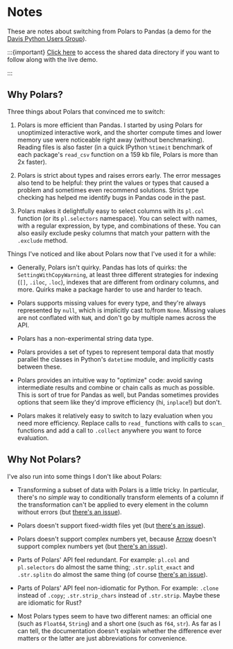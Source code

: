 # Notes

These are notes about switching from Polars to Pandas (a demo for the [Davis
Python Users Group][dpug]).

[dpug]: https://datalab.ucdavis.edu/davis-python-users-group/

:::{important}
[Click here][data] to access the shared data directory if you want to follow
along with the live demo.

[data]: https://ucdavis.box.com/s/16dsddsmbaxzt3tij3q0gqwb48srtutf
:::

## Why Polars?

Three things about Polars that convinced me to switch:

1. Polars is more efficient than Pandas. I started by using Polars for
   unoptimized interactive work, and the shorter compute times and lower memory
   use were noticeable right away (without benchmarking). Reading files is also
   faster (in a quick IPython `%timeit` benchmark of each package's `read_csv`
   function on a 159 kb file, Polars is more than 2x faster).

2. Polars is strict about types and raises errors early. The error messages
   also tend to be helpful: they print the values or types that caused a
   problem and sometimes even recommend solutions. Strict type checking has
   helped me identify bugs in Pandas code in the past.

3. Polars makes it delightfully easy to select columns with its `pl.col`
   function (or its `pl.selectors` namespace). You can select with names, with
   a regular expression, by type, and combinations of these. You can also
   easily exclude pesky columns that match your pattern with the `.exclude`
   method.

Things I've noticed and like about Polars now that I've used it for a while:

* Generally, Polars isn't quirky. Pandas has lots of quirks: the
  `SettingWithCopyWarning`, at least three different strategies for indexing
  (`[]`, `.iloc`, `.loc`), indexes that are different from ordinary columns,
  and more. Quirks make a package harder to use and harder to teach.

* Polars supports missing values for every type, and they're always represented
  by `null`, which is implicitly cast to/from `None`. Missing values are not
  conflated with `NaN`, and don't go by multiple names across the API.

* Polars has a non-experimental string data type.

* Polars provides a set of types to represent temporal data that mostly
  parallel the classes in Python's `datetime` module, and implicitly casts
  between these.

* Polars provides an intuitive way to "optimize" code: avoid saving
  intermediate results and combine or chain calls as much as possible. This is
  sort of true for Pandas as well, but Pandas sometimes provides options that
  seem like they'd improve efficiency (hi, `inplace`!) but don't.

* Polars makes it relatively easy to switch to lazy evaluation when you need
  more efficiency. Replace calls to `read_` functions with calls to `scan_`
  functions and add a call to `.collect` anywhere you want to force evaluation.


## Why Not Polars?

I've also run into some things I don't like about Polars:

* Transforming a subset of data with Polars is a little tricky. In particular,
  there's no *simple* way to conditionally transform elements of a column if
  the transformation can't be applied to every element in the column without
  errors (but [there's an issue][subset]).

* Polars doesn't support fixed-width files yet (but [there's an issue][fwf]).

* Polars doesn't support complex numbers yet, because [Arrow][] doesn't support
  complex numbers yet (but [there's an issue][complex]).

[subset]: https://github.com/pola-rs/polars/issues/14092
[fwf]: https://github.com/pola-rs/polars/issues/3151
[Arrow]: https://arrow.apache.org/
[complex]: https://github.com/apache/arrow/issues/16264

* Parts of Polars' API feel redundant. For example: `pl.col` and `pl.selectors`
  do almost the same thing; `.str.split_exact` and `.str.splitn` do almost the
  same thing (of course [there's an issue][split]).

* Parts of Polars' API feel non-idiomatic for Python. For example: `.clone`
  instead of `.copy`; `.str.strip_chars` instead of `.str.strip`. Maybe these
  are idiomatic for Rust?

* Most Polars types seem to have two different names: an official one (such as
  `Float64`, `String`) and a short one (such as `f64`, `str`). As far as I can
  tell, the documentation doesn't explain whether the difference ever matters
  or the latter are just abbreviations for convenience.

  [split]: https://github.com/pola-rs/polars/issues/11640
